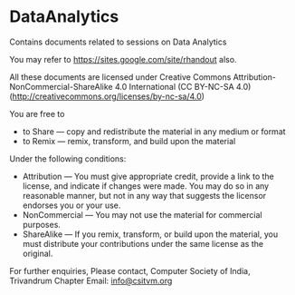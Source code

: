 # DataAnalytics
Contains documents related to sessions on Data Analytics

You may refer to https://sites.google.com/site/rhandout also.

All these documents are licensed under Creative Commons Attribution-NonCommercial-ShareAlike 4.0 International (CC BY-NC-SA 4.0) (http://creativecommons.org/licenses/by-nc-sa/4.0)

You are free to

- to Share — copy and redistribute the material in any medium or format
- to Remix — remix, transform, and build upon the material

Under the following conditions:

- Attribution — You must give appropriate credit, provide a link to the license, and indicate if changes were made. You may do so in any reasonable manner, but not in any way that suggests the licensor endorses you or your use. 
- NonCommercial — You may not use the material for commercial purposes. 
- ShareAlike — If you remix, transform, or build upon the material, you must distribute your contributions under the same license as the original.

For further enquiries, Please contact, Computer Society of India, Trivandrum Chapter Email: info@csitvm.org

